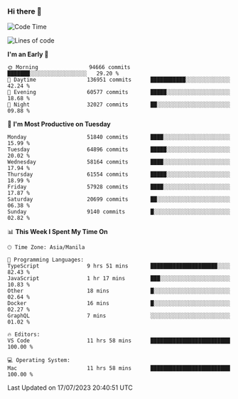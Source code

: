 ### Hi there 👋

<!--START_SECTION:waka-->
![Code Time](http://img.shields.io/badge/Code%20Time-4%2C162%20hrs%2029%20mins-blue)

![Lines of code](https://img.shields.io/badge/From%20Hello%20World%20I%27ve%20Written-116.8%20million%20lines%20of%20code-blue)

**I'm an Early 🐤** 

```text
🌞 Morning                94666 commits       ███████░░░░░░░░░░░░░░░░░░   29.20 % 
🌆 Daytime                136951 commits      ███████████░░░░░░░░░░░░░░   42.24 % 
🌃 Evening                60577 commits       █████░░░░░░░░░░░░░░░░░░░░   18.68 % 
🌙 Night                  32027 commits       ██░░░░░░░░░░░░░░░░░░░░░░░   09.88 % 
```
📅 **I'm Most Productive on Tuesday** 

```text
Monday                   51840 commits       ████░░░░░░░░░░░░░░░░░░░░░   15.99 % 
Tuesday                  64896 commits       █████░░░░░░░░░░░░░░░░░░░░   20.02 % 
Wednesday                58164 commits       ████░░░░░░░░░░░░░░░░░░░░░   17.94 % 
Thursday                 61554 commits       █████░░░░░░░░░░░░░░░░░░░░   18.99 % 
Friday                   57928 commits       ████░░░░░░░░░░░░░░░░░░░░░   17.87 % 
Saturday                 20699 commits       ██░░░░░░░░░░░░░░░░░░░░░░░   06.38 % 
Sunday                   9140 commits        █░░░░░░░░░░░░░░░░░░░░░░░░   02.82 % 
```


📊 **This Week I Spent My Time On** 

```text
🕑︎ Time Zone: Asia/Manila

💬 Programming Languages: 
TypeScript               9 hrs 51 mins       █████████████████████░░░░   82.43 % 
JavaScript               1 hr 17 mins        ███░░░░░░░░░░░░░░░░░░░░░░   10.83 % 
Other                    18 mins             █░░░░░░░░░░░░░░░░░░░░░░░░   02.64 % 
Docker                   16 mins             █░░░░░░░░░░░░░░░░░░░░░░░░   02.27 % 
GraphQL                  7 mins              ░░░░░░░░░░░░░░░░░░░░░░░░░   01.02 % 

🔥 Editors: 
VS Code                  11 hrs 58 mins      █████████████████████████   100.00 % 

💻 Operating System: 
Mac                      11 hrs 58 mins      █████████████████████████   100.00 % 
```


 Last Updated on 17/07/2023 20:40:51 UTC
<!--END_SECTION:waka-->


<!--
**rad182/rad182** is a ✨ _special_ ✨ repository because its `README.md` (this file) appears on your GitHub profile.

Here are some ideas to get you started:

- 🔭 I’m currently working on ...
- 🌱 I’m currently learning ...
- 👯 I’m looking to collaborate on ...
- 🤔 I’m looking for help with ...
- 💬 Ask me about ...
- 📫 How to reach me: ...
- 😄 Pronouns: ...
- ⚡ Fun fact: ...
-->
